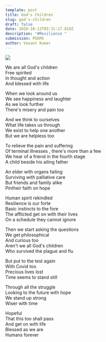 ```yaml
---
template: post
title: God's Children
slug: god's-children
draft: false
date: 2020-10-12T03:31:17.810Z
description: "#Resilience "
submission: POEMS
author: Vasant Kumar
---
```

![](/media/vasant_poem.jpeg)

We are all God's children\
Free spirited\
In thought and action\
And blessed with life

When we look around us\
We see happiness and laughter\
As we look further\
There's misery and pain too

And we think to ourselves\
What life takes us through\
We exist to help one another\
But we are helpless too

To relieve the pain and suffering\
Of terminal illnesses , there's more than a few\
We hear of a friend in the fourth stage\
A child beside his ailing father

An elder with organs failing\
Surviving with palliative care\
But friends and family alike\
Pintheir faith on hope

Human spirit rekindled\
Resilience is our forte\
Basic instincts to the fore\
The afflicted get on with their lives\
On a schedule they cannot ignore

Then we start asking the questions\
We get philosophical\
And curious too\
Aren't we all God's children\
Who survived the plague and flu

But put to the test again\
With Covid too\
Precious lives lost\
Time seems to stand still

Through all the struggle\
Looking to the future with hope\
We stand up strong\
Wiser with time

Hopeful\
That this too shall pass\
And get on with life\
Blessed as we are\
Humans forever